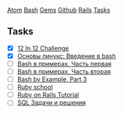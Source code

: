 [Atom](/atom.md) [Bash](bash.md) [Gems](/gems.md) [Github](/github.md) [Rails](rails.md) [Tasks](tasks.md)

## Tasks

- [x] [12 In 12 Challenge](https://mackenziechild.me/12-in-12/)
- [x] [Основы линукс: Введение в bash](http://linuxgeeks.ru/bash-intro.htm)
- [ ] [Bash в примерах. Часть первая](http://linuxgeeks.ru/bash-1.htm)
- [ ] [Bash в примерах. Часть вторая](http://linuxgeeks.ru/bash-2.htm)
- [ ] [Bash by Example, Part 3](http://www.funtoo.org/Bash_by_Example,_Part_3)
- [ ] [Ruby school](http://rubyschool.us/)
- [ ] [Ruby on Rails Tutorial](http://railstutorial.ru/chapters/4_0/beginning)
- [ ] [SQL Задачи и решения](http://sql-tutorial.ru/)